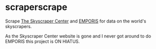 # scraperscrape

Scrape [The Skyscraper Center](http://www.skyscrapercenter.com/) and [EMPORIS](https://www.emporis.com/) for data on the world's skyscrapers.

As the Skyscraper Center website is gone and I never got around to do EMPORIS this project is ON HIATUS.
